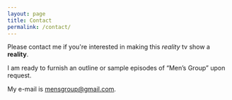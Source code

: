 ```yaml
---
layout: page
title: Contact
permalink: /contact/
---
```


Please contact me if you're interested in making this <span style="font-style: italic;">reality</span> tv show a <strong>reality</strong>.

I am ready to furnish an outline or sample episodes of “Men’s Group” upon request.

My e-mail is [mensgroup@gmail.com](mailto:mensgroup@gmail.com).
